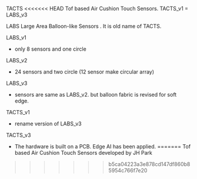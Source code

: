 TACTS
<<<<<<< HEAD
Tof based Air Cushion Touch Sensors.
TACTS_v1 = LABS_v3

LABS 
Large Area Balloon-like Sensors .
It is old name of TACTS.

LABS_v1
- only 8 sensors and one circle

LABS_v2
- 24 sensors and two circle (12 sensor make circular array)

LABS_v3
- sensors are same as LABS_v2. but balloon fabric is revised for soft edge.

TACTS_v1
- rename version of LABS_v3

TACTS_v3
- The hardware is built on a PCB. Edge AI has been applied. 
=======
Tof based Air Cushion Touch Sensors
developed by JH Park
>>>>>>> b5ca04223a3e878cd147df860b85954c766f7e20
